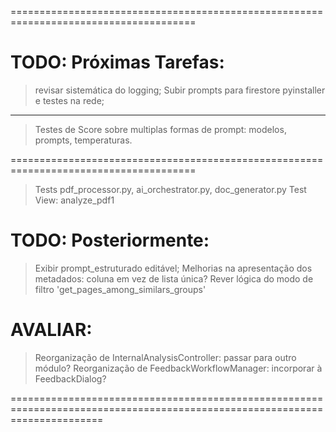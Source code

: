 ======================================================================================
# TODO: Próximas Tarefas:

> revisar sistemática do logging;
> Subir prompts para firestore
> pyinstaller e testes na rede;

-------------------

> Testes de Score sobre multiplas formas de prompt: modelos, prompts, temperaturas.

======================================================================================

> Tests pdf_processor.py, ai_orchestrator.py, doc_generator.py
> Test  View: analyze_pdf1

# TODO: Posteriormente: 
> Exibir prompt_estruturado editável;
> Melhorias na apresentação dos metadados: coluna em vez de lista única?
> Rever lógica do modo de filtro 'get_pages_among_similars_groups'

# AVALIAR:
> Reorganização de InternalAnalysisController: passar para outro módulo?
> Reorganização de FeedbackWorkflowManager: incorporar à FeedbackDialog?

============================================================================================================================
